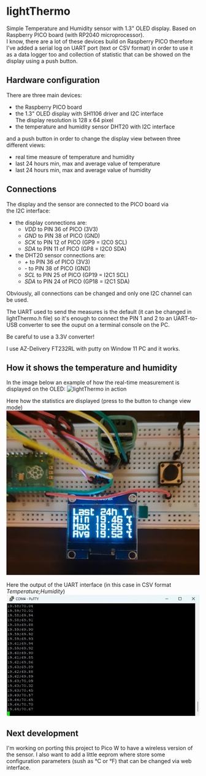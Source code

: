 # lightThermo


Simple Temperature and Humidity sensor with 1.3" OLED display.
Based on Raspberry PICO board (with RP2040 microprocessor).  
I know, there are a lot of these devices build on Raspberry PICO
therefore I've added a serial log on UART port (text or CSV format)
in order to use it as a data logger too and collection of statistic
that can be showed on the display using a push button.  

## Hardware configuration

There are three main devices:
- the Raspberry PICO board
- the 1.3" OLED display with SH1106 driver and I2C interface  
  The display resolution is 128 x 64 pixel
- the temperature and humidity sensor DHT20 with I2C interface

and a push button in order to change the display view between
three different views:
- real time measure of temperature and humidity
- last 24 hours min, max and average value of temperature
- last 24 hours min, max and average value of humidity

## Connections

The display and the sensor are connected to the PICO board via  
the I2C interface:
- the display connections are:
    - *VDD* to PIN 36 of PICO (3V3)
    - *GND* to PIN 38 of PICO (GND)
    - *SCK* to PIN 12 of PICO (GP9 = I2C0 SCL) 
    - *SDA* to PIN 11 of PICO (GP8 = I2C0 SDA)
- the DHT20 sensor connections are:
    - *+* to PIN 36 of PICO (3V3)
    - *-* to PIN 38 of PICO (GND)
    - *SCL* to PIN 25 of PICO (GP19 = I2C1 SCL)
    - *SDA* to PIN 24 of PICO (GP18 = I2C1 SDA)  
    
Obviously, all connections can be changed and only one I2C channel
can be used.

The UART used to send the measures is the default (it can be changed in
lightThermo.h file) so it's enough to connect the PIN 1 and 2 to an
UART-to-USB converter to see the ouput on a terminal console on the PC.

Be careful to use a 3.3V converter!


I use AZ-Delivery FT232RL with putty on Window 11 PC and it works.

## How it shows the temperature and humidity

In the image below an example of how the real-time measurement is
displayed on the OLED:
![lightThermo in action](/resorces/lt2.png "a simple demo")

Here how the statistics are displayed (press to the button to change view mode)
![lightThermo in action](/resorces/show_temp_stats.jpg "a simple demo")

Here the output of the UART interface (in this case in CSV format
*Temperature;Humidity*)
![lightThermo in action](/resorces/serial_output.jpg "a simple demo")

## Next development

I'm working on porting this project to Pico W to have a wireless
version of the sensor. I also want to add a little eeprom where 
store some configuration parameters (sush as °C or °F) that can
be changed via web interface.
